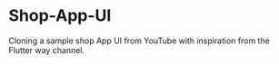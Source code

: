 # Shop-App-UI
Cloning a sample shop App UI from YouTube with inspiration from the Flutter way channel. 
